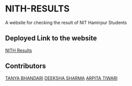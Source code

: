 # NITH-RESULTS
A website for checking the result of NIT Hamirpur Students

## Deployed Link to the website
[NITH Results](https://nith-results.vercel.app/)

## Contributors
[TANYA BHANDARI](https://github.com/66rhythm)
[DEEKSHA SHARMA](https://github.com/Deeksha2501)
[ARPITA TIWARI](https://github.com/Arpita309)



